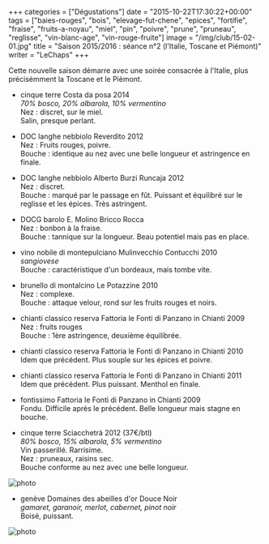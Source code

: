 +++
categories = ["Dégustations"]
date = "2015-10-22T17:30:22+00:00"
tags = ["baies-rouges", "bois", "elevage-fut-chene", "epices", "fortifie", "fraise", "fruits-a-noyau", "miel", "pin", "poivre", "prune", "pruneau", "reglisse", "vin-blanc-age", "vin-rouge-fruite"] 
image = "/img/club/15-02-01.jpg"
title = "Saison 2015/2016 : séance n°2 (l'Italie, Toscane et Piémont)"
writer = "LeChaps"
+++

Cette nouvelle saison démarre avec une soirée consacrée à l'Italie, plus précisémment la Toscane et le Pièmont.

* cinque terre Costa da posa 2014  
_70% bosco, 20% albarola, 10% vermentino_  
Nez : discret, sur le miel.  
Salin, presque perlant.

* DOC langhe nebbiolo Reverdito 2012  
Nez : Fruits rouges, poivre.  
Bouche : identique au nez avec une belle longueur et astringence en finale.

* DOC langhe nebbiolo Alberto Burzi Runcaja 2012  
Nez : discret.  
Bouche : marqué par le passage en fût. Puissant et équilibré sur le reglisse et les épices. Très astringent.

* DOCG barolo E. Molino Bricco Rocca <i class="fa fa-minus-circle"></i>  
Nez : bonbon à la fraise.  
Bouche : tannique sur la longueur. Beau potentiel mais pas en place.

* vino nobile di montepulciano Mulinvecchio Contucchi 2010  
_sangiovese_  
Bouche : caractéristique d'un bordeaux, mais tombe vite.

* brunello di montalcino Le Potazzine 2010  
Nez : complexe.  
Bouche : attaque velour, rond sur les fruits rouges et noirs.

* chianti classico reserva Fattoria le Fonti di Panzano in Chianti 2009  
Nez : fruits rouges  
Bouche : 1ère astringence, deuxième équilibrée.

* chianti classico reserva Fattoria le Fonti di Panzano in Chianti 2010  
Idem que précédent. Plus souple sur les épices et poivre.

* chianti classico reserva Fattoria le Fonti di Panzano in Chianti 2011  <i class="fa fa-plus-circle"></i>  
Idem que précédent. Plus puissant. Menthol en finale.

* fontissimo Fattoria le Fonti di Panzano in Chianti 2009  
Fondu. Difficile après le précédent. Belle longueur mais stagne en bouche.

* cinque terre Sciacchetrà 2012 (37€/btl)  <i class="fa fa-plus-circle"></i>  
_80% bosco, 15% albarola, 5% vermentino_  
Vin passerillé. Rarrisime.  
Nez : pruneaux, raisins sec.  
Bouche conforme au nez avec une belle longueur.

![photo][1]

* genève Domaines des abeilles d'or Douce Noir  
_gamaret, garanoir, merlot, cabernet, pinot noir_  
Boisé, puissant.

![photo][2]

[1]: /img/club/15-02-01.jpg
[2]: /img/club/15-02-02.jpg
